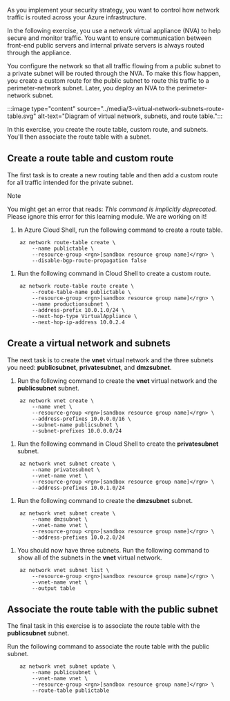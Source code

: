 As you implement your security strategy, you want to control how network traffic is routed across your Azure infrastructure.

In the following exercise, you use a network virtual appliance (NVA) to help secure and monitor traffic. You want to ensure communication between front-end public servers and internal private servers is always routed through the appliance.

You configure the network so that all traffic flowing from a public subnet to a private subnet will be routed through the NVA. To make this flow happen, you create a custom route for the public subnet to route this traffic to a perimeter-network subnet. Later, you deploy an NVA to the perimeter-network subnet.

:::image type="content" source="../media/3-virtual-network-subnets-route-table.svg" alt-text="Diagram of virtual network, subnets, and route table.":::

In this exercise, you create the route table, custom route, and subnets. You'll then associate the route table with a subnet.

## Create a route table and custom route

The first task is to create a new routing table and then add a custom route for all traffic intended for the private subnet.

> [!NOTE]
> You might get an error that reads: *This command is implicitly deprecated*. Please ignore this error for this learning module. We are working on it!

1. In Azure Cloud Shell, run the following command to create a route table.

```azurecli
    az network route-table create \
        --name publictable \
        --resource-group <rgn>[sandbox resource group name]</rgn> \
        --disable-bgp-route-propagation false
```

1. Run the following command in Cloud Shell to create a custom route.

```azurecli
    az network route-table route create \
        --route-table-name publictable \
        --resource-group <rgn>[sandbox resource group name]</rgn> \
        --name productionsubnet \
        --address-prefix 10.0.1.0/24 \
        --next-hop-type VirtualAppliance \
        --next-hop-ip-address 10.0.2.4
```

## Create a virtual network and subnets

The next task is to create the **vnet** virtual network and the three subnets you need: **publicsubnet**, **privatesubnet**, and **dmzsubnet**.

1. Run the following command to create the **vnet** virtual network and the **publicsubnet** subnet.

```azurecli
    az network vnet create \
        --name vnet \
        --resource-group <rgn>[sandbox resource group name]</rgn> \
        --address-prefixes 10.0.0.0/16 \
        --subnet-name publicsubnet \
        --subnet-prefixes 10.0.0.0/24
```

1. Run the following command in Cloud Shell to create the **privatesubnet** subnet.

```azurecli
    az network vnet subnet create \
        --name privatesubnet \
        --vnet-name vnet \
        --resource-group <rgn>[sandbox resource group name]</rgn> \
        --address-prefixes 10.0.1.0/24
```

1. Run the following command to create the **dmzsubnet** subnet.

```azurecli
    az network vnet subnet create \
        --name dmzsubnet \
        --vnet-name vnet \
        --resource-group <rgn>[sandbox resource group name]</rgn> \
        --address-prefixes 10.0.2.0/24
```

1. You should now have three subnets. Run the following command to show all of the subnets in the **vnet** virtual network.

```azurecli
    az network vnet subnet list \
        --resource-group <rgn>[sandbox resource group name]</rgn> \
        --vnet-name vnet \
        --output table
```

## Associate the route table with the public subnet

The final task in this exercise is to associate the route table with the **publicsubnet** subnet.

Run the following command to associate the route table with the public subnet.

```azurecli
    az network vnet subnet update \
        --name publicsubnet \
        --vnet-name vnet \
        --resource-group <rgn>[sandbox resource group name]</rgn> \
        --route-table publictable
```
